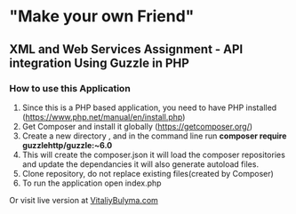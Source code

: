# "Make your own Friend" 
  ## XML and Web Services Assignment - API integration Using Guzzle in PHP

### How to use this Application
  1. Since this is a PHP based application, you need to have PHP installed (https://www.php.net/manual/en/install.php)
  2. Get Composer and install it globally (https://getcomposer.org/)
  3. Create a new directory , and in the command line run **composer require guzzlehttp/guzzle:~6.0**
  4. This will create the composer.json it will load the composer repositories and update the dependancies
      it will also generate autoload files.
  5. Clone repository, do not replace existing files(created by Composer)
  6. To run the application open index.php
  
  Or visit live version at [VitaliyBulyma.com](http://vitaliybulyma.com/friend)
  
